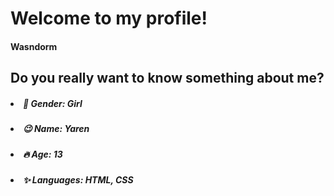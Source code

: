 <h1><b>Welcome to my profile!</b></h1> <h4>Wasndorm</h4>
<h2>Do you really want to know something about me?</h2>
<h5><li>💖 Gender: Girl</li></h5>
<h5><li>😉 Name: Yaren</li></h5>
<h5><li>🔥 Age: 13</li></h5>
<h5><li>✨ Languages: HTML, CSS</li></h5>
